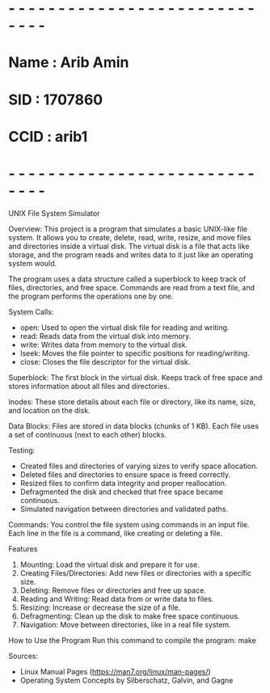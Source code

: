 # - - - - - - - - - - - - - - - - - - - - - - - - - - - - -
# Name : Arib Amin
# SID  : 1707860
# CCID : arib1
# - - - - - - - - - - - - - - - - - - - - - - - - - - - - -

UNIX File System Simulator

Overview:
This project is a program that simulates a basic UNIX-like file system. It allows you to create, delete, read, write, resize, and move files and directories inside a virtual disk. The virtual disk is a file that acts like storage, and the program reads and writes data to it just like an operating system would.

The program uses a data structure called a superblock to keep track of files, directories, and free space. Commands are read from a text file, and the program performs the operations one by one.

System Calls:
- open: Used to open the virtual disk file for reading and writing.
- read: Reads data from the virtual disk into memory.
- write: Writes data from memory to the virtual disk.
- lseek: Moves the file pointer to specific positions for reading/writing.
- close: Closes the file descriptor for the virtual disk.

Superblock:
The first block in the virtual disk.
Keeps track of free space and stores information about all files and directories.

Inodes:
These store details about each file or directory, like its name, size, and location on the disk.

Data Blocks:
Files are stored in data blocks (chunks of 1 KB).
Each file uses a set of continuous (next to each other) blocks.

Testing:
- Created files and directories of varying sizes to verify space allocation.
- Deleted files and directories to ensure space is freed correctly.
- Resized files to confirm data integrity and proper reallocation.
- Defragmented the disk and checked that free space became continuous.
- Simulated navigation between directories and validated paths.

Commands:
You control the file system using commands in an input file. Each line in the file is a command, like creating or deleting a file.

Features
1. Mounting: Load the virtual disk and prepare it for use.
2. Creating Files/Directories: Add new files or directories with a specific size.
3. Deleting: Remove files or directories and free up space.
4. Reading and Writing: Read data from or write data to files.
5. Resizing: Increase or decrease the size of a file.
6. Defragmenting: Clean up the disk to make free space continuous.
7. Navigation: Move between directories, like in a real file system.

How to Use the Program
Run this command to compile the program:
make

Sources:
- Linux Manual Pages (https://man7.org/linux/man-pages/)
- Operating System Concepts by Silberschatz, Galvin, and Gagne